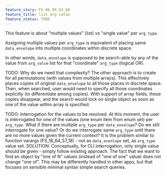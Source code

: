```yaml
---
feature_story: FS_06_99_43_60
feature_title: list arg value
feature_status: TODO
---
```


This feature is about "multiple values" (list) vs "single value" per `arg_type`.

Assigning multiple values per `arg_type` is equivalent of placing same `data_envelope`
into multiple coordinates within discrete space.

In other words, `data_envelope` is supposed to be search-able by any of the value from `arg_value` list
for that "coordinate" `arg_type` (logical OR).

TODO: Why do we need that complexity?
      The other approach is to create for all permutations (with values from multiple arrays).
      This effectively places copies of original `data_envelope` to all those places in discrete space.
      Then, when searched, user would need to specify all those coordinates explicitly (to differentiate among copies).
      With support of array fields, these copies disappear, and the search would lock on single object
      as soon as one of the value within array is specified.

TODO: Interrogation for the values to be resolved.
      At this moment, the user is interrogated for one of the values (one enum item from enum set) per `arg_type`.
      What if there are multiple `arg_type` per `data_envelope`?
      Do we still interrogate for one value?
      Or do we interrogate same `arg_type` until there are no more values given the current context?
      It is the problem similar to function varargs (FS_18_64_57_18) - not as `data_evenlope` set, as `arg_type` value set.
      SOLUTION:
      Conceptually, for CLI interrogation, only single value should be given - simply follow existing approach.
      The fact that we want to find an object by "one of N" values (instead of "one of one" value) does not change "one of".
      This may be differently handled in other apps, but that focuses on sensible minimal syntax simple search queries.

